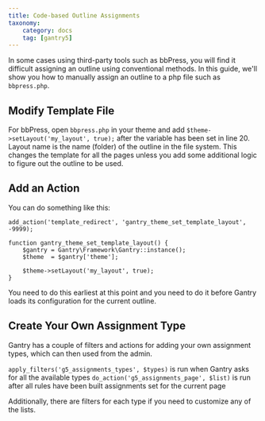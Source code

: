 ```yaml
---
title: Code-based Outline Assignments
taxonomy:
    category: docs
    tag: [gantry5]
---
```


In some cases using third-party tools such as bbPress, you will find it difficult assigning an outline using conventional methods. In this guide, we'll show you how to manually assign an outline to a php file such as `bbpress.php`.

## Modify Template File

For bbPress, open `bbpress.php` in your theme and add `$theme->setLayout('my_layout', true);` after the variable has been set in line 20. Layout name is the name (folder) of the outline in the file system. This changes the template for all the pages unless you add some additional logic to figure out the outline to be used.

## Add an Action

You can do something like this:

```
add_action('template_redirect', 'gantry_theme_set_template_layout', -9999);

function gantry_theme_set_template_layout() {
    $gantry = Gantry\Framework\Gantry::instance();
    $theme  = $gantry['theme'];

    $theme->setLayout('my_layout', true);
}
```

You need to do this earliest at this point and you need to do it before Gantry loads its configuration for the current outline.

## Create Your Own Assignment Type

Gantry has a couple of filters and actions for adding your own assignment types, which can then used from the admin.

`apply_filters('g5_assignments_types', $types)` is run when Gantry asks for all the available types
`do_action('g5_assignments_page', $list)` is run after all rules have been built assignments set for the current page

Additionally, there are filters for each type if you need to customize any of the lists.
